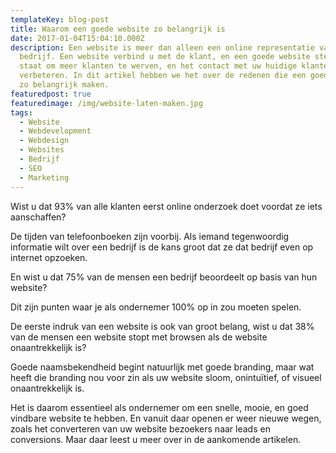 ```yaml
---
templateKey: blog-post
title: Waarom een goede website zo belangrijk is
date: 2017-01-04T15:04:10.000Z
description: Een website is meer dan alleen een online representatie van uw
  bedrijf. Een website verbind u met de klant, en een goede website stelt u in
  staat om meer klanten te werven, en het contact met uw huidige klanten te
  verbeteren. In dit artikel hebben we het over de redenen die een goede website
  zo belangrijk maken.
featuredpost: true
featuredimage: /img/website-laten-maken.jpg
tags:
  - Website
  - Webdevelopment
  - Webdesign
  - Websites
  - Bedrijf
  - SEO
  - Marketing
---
```

Wist u dat 93% van alle klanten eerst online onderzoek doet voordat ze iets aanschaffen?

De tijden van telefoonboeken zijn voorbij. Als iemand tegenwoordig informatie wilt over een bedrijf is de kans groot dat ze dat bedrijf even op internet opzoeken.

En wist u dat 75% van de mensen een bedrijf beoordeelt op basis van hun website?

Dit zijn punten waar je als ondernemer 100% op in zou moeten spelen.

De eerste indruk van een website is ook van groot belang, wist u dat 38% van de mensen een website stopt met browsen als de website onaantrekkelijk is?

Goede naamsbekendheid begint natuurlijk met goede branding, maar wat heeft die branding nou voor zin als uw website sloom, onintuïtief, of visueel onaantrekkelijk is.

Het is daarom essentieel als ondernemer om een snelle, mooie, en goed vindbare website te hebben.  En vanuit daar openen er weer nieuwe wegen, zoals het converteren van uw website bezoekers naar leads en conversions. Maar daar leest u meer over in de aankomende artikelen.